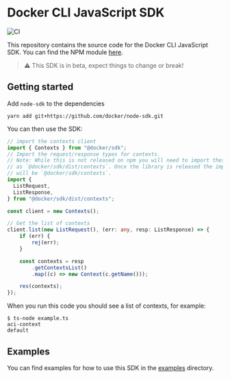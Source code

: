 # Docker CLI JavaScript SDK
![CI](https://github.com/docker/node-sdk/workflows/CI/badge.svg)

<!-- FIXME(chris-crone): Add link to NPM package -->
This repository contains the source code for the Docker CLI JavaScript SDK. You
can find the NPM module [here](https://xxx).

> :warning: This SDK is in beta, expect things to change or break!

## Getting started

Add `node-sdk` to the dependencies 

```console
yarn add git+https://github.com/docker/node-sdk.git
```

You can then use the SDK:

```typescript
// import the contexts client
import { Contexts } from "@docker/sdk";
// Import the request/response types for contexts.
// Note: While this is not released on npm you will need to import these
// as `@docker/sdk/dist/contexts`. Once the library is released the import path
// will be `@docker/sdk/contexts`.
import {
  ListRequest,
  ListResponse,
} from "@docker/sdk/dist/contexts";

const client = new Contexts();

// Get the list of contexts
client.list(new ListRequest(), (err: any, resp: ListResponse) => {
    if (err) {
        rej(err);
    }

    const contexts = resp
        .getContextsList()
        .map((c) => new Context(c.getName()));

    res(contexts);
});
```

When you run this code you should see a list of contexts, for example:

```console
$ ts-node example.ts
aci-context
default
```

## Examples

You can find examples for how to use this SDK in the [examples](./examples)
directory.
